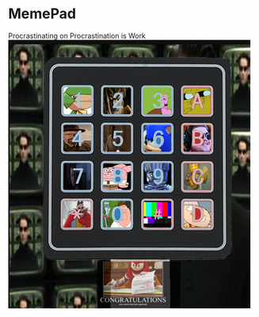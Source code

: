 # MemePad
Procrastinating on Procrastination is Work
![](https://github.com/Shadow-Rhodium/MemePad/blob/main/Memepad.png?raw=true)

